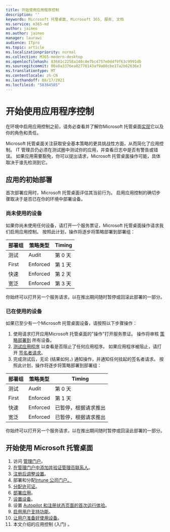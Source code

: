 ```yaml
---
title: 开始使用应用程序控制
description: ''
keywords: Microsoft 托管桌面, Microsoft 365, 服务, 文档
ms.service: m365-md
author: jaimeo
ms.author: jaimeo
manager: laurawi
audience: ITpro
ms.topic: article
ms.localizationpriority: normal
ms.collection: M365-modern-desktop
ms.openlocfilehash: 83681c2258a140c4e7bc4757e0d4f9f63c9991db
ms.sourcegitcommit: 00a8a3376ea02770143af9a80cbe17a2b62636e3
ms.translationtype: MT
ms.contentlocale: zh-CN
ms.lasthandoff: 08/17/2021
ms.locfileid: "58364585"
---
```

# <a name="get-started-with-app-control"></a>开始使用应用程序控制

在环境中启用应用控制之前，请务必查看并了解你Microsoft 托管桌面[实现](../service-description/app-control.md)它以及你的角色和责任。

Microsoft 托管桌面关注获取安全基本策略的更具挑战性方面，从而简化了应用控制。 IT 管理员仍必须在测试圈中测试你的应用，并查看日志中是否有警告或错误。 如果应用需要豁免，你可以提出请求，Microsoft 托管桌面操作可能，具体取决于谁先检测到它。

## <a name="initial-deployment-of-apps"></a>应用的初始部署

首次部署应用时，Microsoft 托管桌面评估其当前行为。 启用应用控制的确切步骤取决于是否已在你的环境中部署设备。

### <a name="devices-not-yet-in-use"></a>尚未使用的设备

如果你尚未使用任何设备，请打开一个服务票证，Microsoft 托管桌面操作请求我们启用应用控制。 按照此计划，操作将逐步将策略部署到部署组：

|部署组  |策略类型  |Timing  |
|---------|---------|---------|
|测试     |  Audit       |  第 0 天       |
|First     | Enforced        | 第 1 天        |
|快速     | Enforced        |  第 2 天       |
|宽泛     | Enforced        |  第 3 天       |

你始终可以打开另一个服务请求，以在推出期间随时暂停或回滚此部署的一部分。

### <a name="devices-already-in-use"></a>已在使用的设备

如果已至少有一个Microsoft 托管桌面设备，请按照以下步骤操作：

1. 使用请求打开应用Microsoft 托管桌面的"操作"打开服务票证。 操作将审核 [策略部署到](../service-description/app-control.md#audit-policy) 所有设备。
2. [测试应用程序](../working-with-managed-desktop/work-with-app-control.md#add-a-new-app) 以查看是否阻止了任何应用程序。 如果应用程序被阻止，请打开 [签名者请求](../working-with-managed-desktop/work-with-app-control.md#add-or-remove-a-trusted-signer)。 
3. 完成测试后，无论 (结果如何，) 通知操作，并通知任何挂起的签名者请求。 按照此计划，操作将逐步将策略部署到部署组：

|部署组  |策略类型  |Timing  |
|---------|---------|---------|
|测试     |  Audit       |  第 0 天       |
|First     | Enforced        | 第 1 天        |
|快速     | Enforced        |  已暂停，根据请求推出       |
|宽泛     | Enforced        |  已暂停，根据请求推出       |

你始终可以打开另一个服务请求，以在推出期间随时暂停或回滚此部署的一部分。

## <a name="steps-to-get-started-with-microsoft-managed-desktop"></a>开始使用 Microsoft 托管桌面

1. 访问 [管理门户](access-admin-portal.md)。
1. [在管理门户中添加并验证管理员联系人](add-admin-contacts.md)。
1. [注册后调整设置](conditional-access.md)。
1. 部署和分配[Intune 公司门户。](company-portal.md)
1. [分配许可证](assign-licenses.md)。
1. [部署应用](deploy-apps.md)。
1. [设置设备](set-up-devices.md)。
1. 设置 [Autopilot 和注册状态页面的首次运行体验](esp-first-run.md)。
1. [启用用户支持功能](enable-support.md)。
1. [让用户准备好使用设备](get-started-devices.md)。
1. 本文介绍的应用控制 (入门) 。

